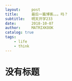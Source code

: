 ```yaml
---
layout:     post
title:      最后一篇博客。。。吗？
subtitle:   明天开学233
date:       2018-10-07
author:     MATRIXKOOK
catalog: true
tags:
    - life
    - think
---
```

# 没有标题
